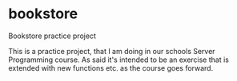 # bookstore
Bookstore practice project

This is a practice project, that I am doing in our schools Server Programming course.
As said it's intended to be an exercise that is extended with new functions etc. as the course goes forward.
